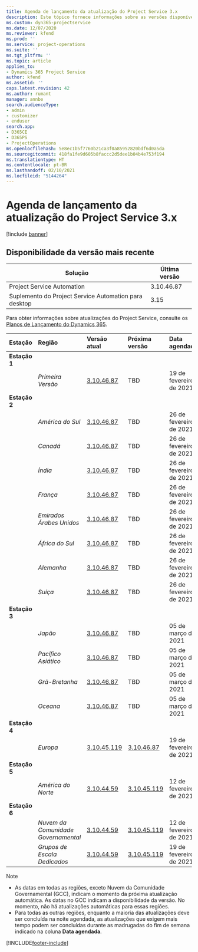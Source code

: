 ```yaml
---
title: Agenda de lançamento da atualização do Project Service 3.x
description: Este tópico fornece informações sobre as versões disponíveis e futuras do Dynamics 365 Project Service Automation.
ms.custom: dyn365-projectservice
ms.date: 12/07/2020
ms.reviewer: kfend
ms.prod: ''
ms.service: project-operations
ms.suite: ''
ms.tgt_pltfrm: ''
ms.topic: article
applies_to:
- Dynamics 365 Project Service
author: kfend
ms.assetid: ''
caps.latest.revision: 42
ms.author: rumant
manager: annbe
search.audienceType:
- admin
- customizer
- enduser
search.app:
- D365CE
- D365PS
- ProjectOperations
ms.openlocfilehash: 5e8ec1b5f7760b21ca3f0a85952820bdf6d0a5da
ms.sourcegitcommit: 418fa1fe9d605b8faccc2d5dee1b04b4e753f194
ms.translationtype: HT
ms.contentlocale: pt-BR
ms.lasthandoff: 02/10/2021
ms.locfileid: "5144264"
---
```

# <a name="update-release-schedule-for-project-service-3x"></a>Agenda de lançamento da atualização do Project Service 3.x

[!include [banner](../includes/psa-now-project-operations.md)]

## <a name="latest-version-availability"></a>Disponibilidade da versão mais recente

| Solução  | Última versão |
|-------|----|
| Project Service Automation    | 3.10.46.87 |
| Suplemento do Project Service Automation para desktop                | 3.15          |

Para obter informações sobre atualizações do Project Service, consulte os [Planos de Lançamento do Dynamics 365](https://docs.microsoft.com/dynamics365/release-plans/). 

| Estação  | Região | Versão atual | Próxima versão |  Data agendada
| :---   | :---   | :---   | :---   |:---   |         
|<strong>Estação 1</strong> | |  |  | |
| | <i>Primeira Versão</i> | [3.10.46.87](whats-new-ur-28-5.md) | TBD | 19 de fevereiro de 2021
|<strong>Estação 2</strong> | |  |  | |
| | <i>América do Sul</i> | [3.10.46.87](whats-new-ur-28-5.md) | TBD | 26 de fevereiro de 2021
| | <i>Canadá</i> | [3.10.46.87](whats-new-ur-28-5.md) | TBD | 26 de fevereiro de 2021
| | <i>Índia</i> | [3.10.46.87](whats-new-ur-28-5.md) | TBD | 26 de fevereiro de 2021
| | <i>França</i> | [3.10.46.87](whats-new-ur-28-5.md) | TBD | 26 de fevereiro de 2021
| | <i>Emirados Árabes Unidos</i> | [3.10.46.87](whats-new-ur-28-5.md) | TBD | 26 de fevereiro de 2021
| | <i>África do Sul</i> | [3.10.46.87](whats-new-ur-28-5.md) | TBD | 26 de fevereiro de 2021
| | <i>Alemanha</i> | [3.10.46.87](whats-new-ur-28-5.md) | TBD | 26 de fevereiro de 2021
| | <i>Suíça</i> | [3.10.46.87](whats-new-ur-28-5.md) | TBD | 26 de fevereiro de 2021
|<strong>Estação 3</strong> | |  |  | |
| | <i>Japão</i> | [3.10.46.87](whats-new-ur-28-5.md) | TBD | 05 de março de 2021
| | <i>Pacífico Asiático</i> | [3.10.46.87](whats-new-ur-28-5.md) | TBD | 05 de março de 2021
| | <i>Grã-Bretanha</i> | [3.10.46.87](whats-new-ur-28-5.md) | TBD | 05 de março de 2021
| | <i>Oceana</i> | [3.10.46.87](whats-new-ur-28-5.md) | TBD | 05 de março de 2021
|<strong>Estação 4</strong> | |  |  | |
| | <i>Europa</i> | [3.10.45.119](whats-new-ur-27-5.md) | [3.10.46.87](whats-new-ur-28-5.md) | 19 de fevereiro de 2021
|<strong>Estação 5</strong> | |  |  | |
| | <i>América do Norte</i> | [3.10.44.59](whats-new-ur-26.md) | [3.10.45.119](whats-new-ur-27-5.md) | 12 de fevereiro de 2021
|<strong>Estação 6</strong> | |  |  | |
| | <i>Nuvem da Comunidade Governamental</i> | [3.10.44.59](whats-new-ur-26.md) | [3.10.45.119](whats-new-ur-27-5.md) | 12 de fevereiro de 2021
| | <i>Grupos de Escala Dedicados</i> | [3.10.44.59](whats-new-ur-26.md) | [3.10.45.119](whats-new-ur-27-5.md) | 19 de fevereiro de 2021

>[!Note]
> - As datas em todas as regiões, exceto Nuvem da Comunidade Governamental (GCC), indicam o momento da próxima atualização automática. As datas no GCC indicam a disponibilidade da versão. No momento, não há atualizações automáticas para essas regiões.
> - Para todas as outras regiões, enquanto a maioria das atualizações deve ser concluída na noite agendada, as atualizações que exigem mais tempo podem ser concluídas durante as madrugadas do fim de semana indicado na coluna **Data agendada**.


[!INCLUDE[footer-include](../includes/footer-banner.md)]